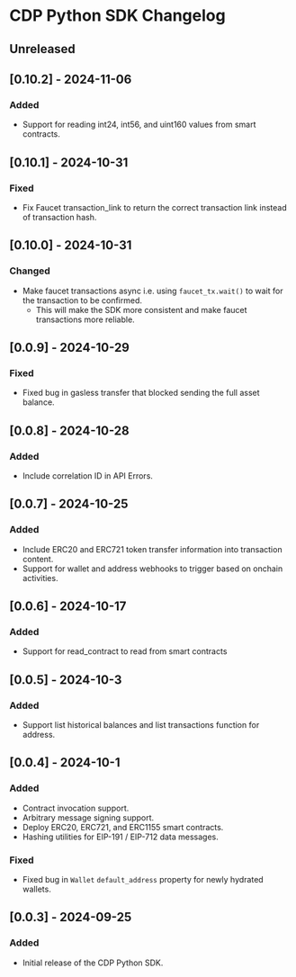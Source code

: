 # CDP Python SDK Changelog

## Unreleased

## [0.10.2] - 2024-11-06

### Added

- Support for reading int24, int56, and uint160 values from smart contracts.

## [0.10.1] - 2024-10-31

### Fixed

- Fix Faucet transaction_link to return the correct transaction link instead of transaction hash.

## [0.10.0] - 2024-10-31

### Changed

- Make faucet transactions async i.e. using `faucet_tx.wait()` to wait for the transaction to be confirmed.
  - This will make the SDK more consistent and make faucet transactions more reliable.

## [0.0.9] - 2024-10-29

### Fixed

- Fixed bug in gasless transfer that blocked sending the full asset balance.

## [0.0.8] - 2024-10-28

### Added

- Include correlation ID in API Errors.

## [0.0.7] - 2024-10-25

### Added

- Include ERC20 and ERC721 token transfer information into transaction content.
- Support for wallet and address webhooks to trigger based on onchain activities.

## [0.0.6] - 2024-10-17

### Added

- Support for read_contract to read from smart contracts

## [0.0.5] - 2024-10-3

### Added

- Support list historical balances and list transactions function for address.

## [0.0.4] - 2024-10-1

### Added

- Contract invocation support.
- Arbitrary message signing support.
- Deploy ERC20, ERC721, and ERC1155 smart contracts.
- Hashing utilities for EIP-191 / EIP-712 data messages.

### Fixed

- Fixed bug in `Wallet` `default_address` property for newly hydrated wallets.

## [0.0.3] - 2024-09-25

### Added

- Initial release of the CDP Python SDK.
